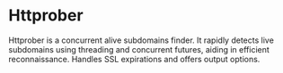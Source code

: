 # Httprober
Httprober is a concurrent alive subdomains finder. It rapidly detects live subdomains using threading and concurrent futures, aiding in efficient reconnaissance. Handles SSL expirations and offers output options.
